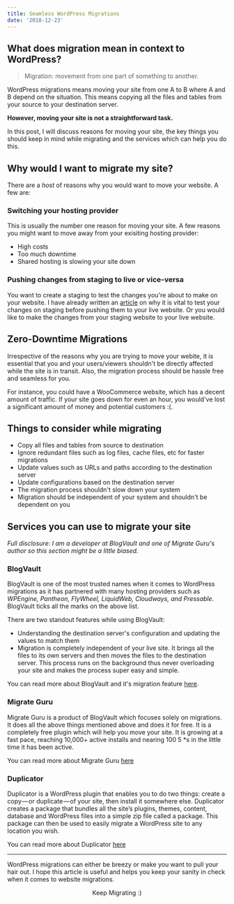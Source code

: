 ```yaml
---
title: Seamless WordPress Migrations
date: '2018-12-23'
---
```


## What does migration mean in context to WordPress?

> Migration: movement from one part of something to another.

WordPress migrations means moving your site from one A to B where A and B depend on the situation.
This means copying all the files and tables from your source to your destination server.

**However, moving your site is not a straightforward task.**

In this post, I will discuss reasons for moving your site, the key things you should keep in mind while migrating and the services which can help you do this. 

## Why would I want to migrate my site?
There are a *host* of reasons why you would want to move your website.
A few are:

### Switching your hosting provider

This is usually the number one reason for moving your site.
A few reasons you might want to move away from your exisiting hosting provider:

* High costs
* Too much downtime
* Shared hosting is slowing your site down
### Pushing changes from staging to live or vice-versa

You want to create a staging to test the changes you're about to make on your website.
I have already written an [article](https://noicewordpress.wordpress.com/importance-of-wordpress-staging-sites/)
on why it is vital to test your changes on staging before pushing them to your live website. 
Or you would like to make the changes from your staging website to your live website.

## Zero-Downtime Migrations

Irrespective of the reasons why you are trying to move your webite, it is essential that you and your users/viewers shouldn't be directly affected while the site is in transit. Also, the migration process should be hassle free and seamless for you. 

For instance, you could have a WooCommerce website, which has a decent amount of traffic. If your site goes down for even an hour, you would've lost a significant amount of money and potential customers :(.

## Things to consider while migrating

* Copy all files and tables from source to destination
* Ignore redundant files such as log files, cache files, etc for faster migrations
* Update values such as URLs and paths according to the destination server
* Update configurations based on the destination server
* The migration process shouldn't slow down your system
* Migration should be independent of your system and shouldn't be dependent on you

## Services you can use to migrate your site
*Full disclosure: I am a developer at BlogVault and one of Migrate Guru's author so this section might be a little biased.*

### BlogVault

BlogVault is one of the most trusted names when it comes to WordPress migrations as it has partnered with many hosting providers such as *WPEngine, Pantheon, FlyWheel, LiquidWeb, Cloudways, and Pressable*. BlogVault ticks all the marks on the above list.

There are two standout features while using BlogVault:
* Understanding the destination server's configuration and updating the values to match them
* Migration is completely independent of your live site. It brings all the files to its own servers and then moves the files to the destination server. This process runs on the background thus never overloading your site and makes the process super easy and simple.

You can read more about BlogVault and it's migration feature [here](https://blogvault.net/wordpress-migration/).

### Migrate Guru

Migrate Guru is a product of BlogVault which focuses solely on migrations. It does all the above things mentioned above and does it for free.
It is a completely free plugin which will help you move your site. It is growing at a fast pace, reaching 10,000+ active installs and nearing 100 5 \*s in the little time it has been active.

You can read more about Migrate Guru [here](https://wordpress.org/plugins/migrate-guru/)

### Duplicator

Duplicator is a WordPress plugin that enables you to do two things: create a copy — or duplicate — of your site, then install it somewhere else.
Duplicator creates a package that bundles all the site’s plugins, themes, content, database and WordPress files into a simple zip file called a package. This package can then be used to easily migrate a WordPress site to any location you wish.


You can read more about Duplicator [here](https://wordpress.org/plugins/duplicator/)

---

WordPress migrations can either be breezy or make you want to pull your hair out. I hope this article is useful and helps you keep your sanity in check when it comes to website migrations.

<p align="center">Keep Migrating :)</p>
